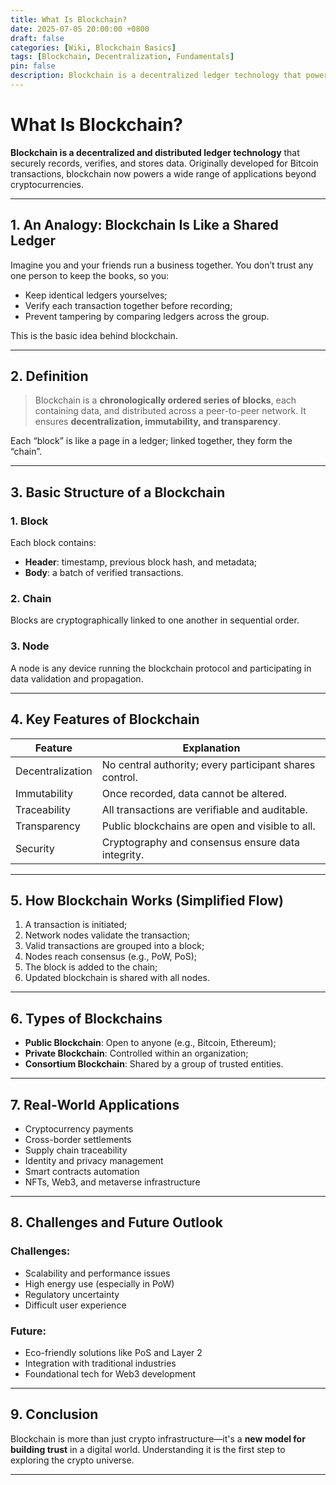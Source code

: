 ```yaml
---
title: What Is Blockchain?
date: 2025-07-05 20:00:00 +0800
draft: false
categories: [Wiki, Blockchain Basics]
tags: [Blockchain, Decentralization, Fundamentals]
pin: false
description: Blockchain is a decentralized ledger technology that powers cryptocurrencies. This article explains its definition, how it works, key features, and future trends.
---
```


# What Is Blockchain?

**Blockchain is a decentralized and distributed ledger technology** that securely records, verifies, and stores data. Originally developed for Bitcoin transactions, blockchain now powers a wide range of applications beyond cryptocurrencies.

---

## 1. An Analogy: Blockchain Is Like a Shared Ledger

Imagine you and your friends run a business together. You don’t trust any one person to keep the books, so you:

- Keep identical ledgers yourselves;
- Verify each transaction together before recording;
- Prevent tampering by comparing ledgers across the group.

This is the basic idea behind blockchain.

---

## 2. Definition

> Blockchain is a **chronologically ordered series of blocks**, each containing data, and distributed across a peer-to-peer network. It ensures **decentralization, immutability, and transparency**.

Each “block” is like a page in a ledger; linked together, they form the “chain”.

---

## 3. Basic Structure of a Blockchain

### 1. Block

Each block contains:
- **Header**: timestamp, previous block hash, and metadata;
- **Body**: a batch of verified transactions.

### 2. Chain

Blocks are cryptographically linked to one another in sequential order.

### 3. Node

A node is any device running the blockchain protocol and participating in data validation and propagation.

---

## 4. Key Features of Blockchain

| Feature        | Explanation |
|----------------|-------------|
| Decentralization | No central authority; every participant shares control. |
| Immutability   | Once recorded, data cannot be altered. |
| Traceability   | All transactions are verifiable and auditable. |
| Transparency   | Public blockchains are open and visible to all. |
| Security       | Cryptography and consensus ensure data integrity. |

---

## 5. How Blockchain Works (Simplified Flow)

1. A transaction is initiated;
2. Network nodes validate the transaction;
3. Valid transactions are grouped into a block;
4. Nodes reach consensus (e.g., PoW, PoS);
5. The block is added to the chain;
6. Updated blockchain is shared with all nodes.

---

## 6. Types of Blockchains

- **Public Blockchain**: Open to anyone (e.g., Bitcoin, Ethereum);
- **Private Blockchain**: Controlled within an organization;
- **Consortium Blockchain**: Shared by a group of trusted entities.

---

## 7. Real-World Applications

- Cryptocurrency payments
- Cross-border settlements
- Supply chain traceability
- Identity and privacy management
- Smart contracts automation
- NFTs, Web3, and metaverse infrastructure

---

## 8. Challenges and Future Outlook

### Challenges:
- Scalability and performance issues
- High energy use (especially in PoW)
- Regulatory uncertainty
- Difficult user experience

### Future:
- Eco-friendly solutions like PoS and Layer 2
- Integration with traditional industries
- Foundational tech for Web3 development

---

## 9. Conclusion

Blockchain is more than just crypto infrastructure—it's a **new model for building trust** in a digital world. Understanding it is the first step to exploring the crypto universe.

---

